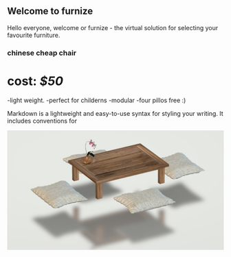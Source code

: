 ## Welcome to furnize

Hello everyone, welcome or furnize - the virtual solution for selecting your favourite furniture.

### chinese cheap chair

# cost: _$50_

-light weight.
-perfect for childerns
-modular
-four pillos free :)





Markdown is a lightweight and easy-to-use syntax for styling your writing. It includes conventions for


![Image](https://github.com/Vaisakhkm2625/Arjs/blob/gh-pages/%7B595B0897-37E4-499A-AA63-E518D9399E4D%7D.png.jpg)
